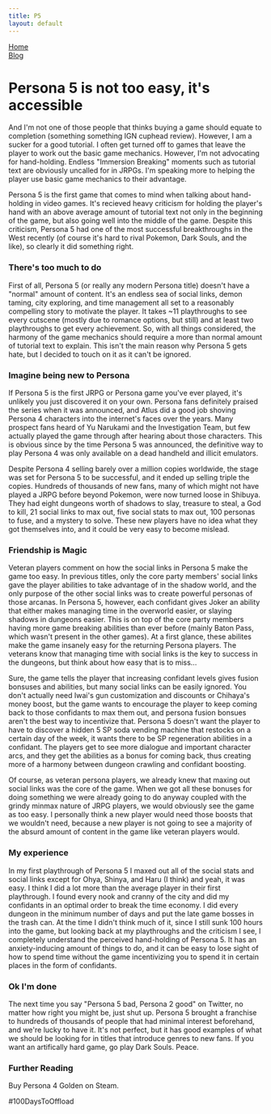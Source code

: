 ```yaml
---
title: P5
layout: default
---
```


<head>
  <meta charset="UTF-8">
  <link rel="stylesheet" type="text/css" href="../style.css">
  <title>time to open blogs...</title>
  <link rel="shortcut icon" href="favicon.ico">
</head>
<div id="sitelinks">
  <a href="../index.html">Home</a><br>
  <a href="../blogindex.html">Blog</a>
</div>

# Persona 5 is not too easy, it's accessible  

And I'm not one of those people that thinks buying a game should equate to completion (something something IGN cuphead review). However, I am a sucker for a good tutorial. I often get turned off to games that leave the player to work out the basic game mechanics. However, I'm not advocating for hand-holding. Endless "Immersion Breaking" moments such as tutorial text are obviously uncalled for in JRPGs. I'm speaking more to helping the player use basic game mechanics to their advantage.  

Persona 5 is the first game that comes to mind when talking about hand-holding in video games. It's recieved heavy criticism for holding the player's hand with an above average amount of tutorial text not only in the beginning of the game, but also going well into the middle of the game. Despite this criticism, Persona 5 had one of the most successful breakthroughs in the West recently (of course it's hard to rival Pokemon, Dark Souls, and the like), so clearly it did something right.  

### There's too much to do  

First of all, Persona 5 (or really any modern Persona title) doesn't have a "normal" amount of content. It's an endless sea of social links, demon taming, city exploring, and time management all set to a reasonably compelling story to motivate the player. It takes ~11 playthroughs to see every cutscene (mostly due to romance options, but still) and at least two playthroughs to get every achievement. So, with all things considered, the harmony of the game mechanics should require a more than normal amount of tutorial text to explain.  This isn't the main reason why Persona 5 gets hate, but I decided to touch on it as it can't be ignored.  

### Imagine being new to Persona  

If Persona 5 is the first JRPG or Persona game you've ever played, it's unlikely you just discovered it on your own. Persona fans definitely praised the series when it was announced, and Atlus did a good job shoving Persona 4 characters into the internet's faces over the years. Many prospect fans heard of Yu Narukami and the Investigation Team, but few actually played the game through after hearing about those characters. This is obvious since by the time Persona 5 was announced, the definitive way to play Persona 4 was only available on a dead handheld and illicit emulators.  

Despite Persona 4 selling barely over a million copies worldwide, the stage was set for Persona 5 to be successful, and it ended up selling triple the copies. Hundreds of thousands of new fans, many of which might not have played a JRPG before beyond Pokemon, were now turned loose in Shibuya. They had eight dungeons worth of shadows to slay, treasure to steal, a God to kill, 21 social links to max out, five social stats to max out, 100 personas to fuse, and a mystery to solve. These new players have no idea what they got themselves into, and it could be very easy to become mislead.  

### Friendship is Magic  

Veteran players comment on how the social links in Persona 5 make the game too easy. In previous titles, only the core party members' social links gave the player abilities to take advantage of in the shadow world, and the only purpose of the other social links was to create powerful personas of those arcanas. In Persona 5, however, each confidant gives Joker an ability that either makes managing time in the overworld easier, or slaying shadows in dungeons easier. This is on top of the core party members having more game breaking abilities than ever before (mainly Baton Pass, which wasn't present in the other games). At a first glance, these abilites make the game insanely easy for the returning Persona players. The veterans know that managing time with social links is the key to success in the dungeons, but think about how easy that is to miss...  

Sure, the game tells the player that increasing confidant levels gives fusion bonsuses and abilities, but many social links can be easily ignored. You don't actually need Iwai's gun customization and discounts or Chihaya's money boost, but the game wants to encourage the player to keep coming back to those confidants to max them out, and persona fusion bonsues aren't the best way to incentivize that. Persona 5 doesn't want the player to have to discover a hidden 5 SP soda vending machine that restocks on a certain day of the week, it wants there to be SP regeneration abilities in a confidant. The players get to see more dialogue and important character arcs, and they get the abilities as a bonus for coming back, thus creating more of a harmony between dungeon crawling and confidant boosting.  

Of course, as veteran persona players, we already knew that maxing out social links was the core of the game. When we got all these bonuses for doing something we were already going to do anyway coupled with the grindy minmax nature of JRPG players, we would obviously see the game as too easy. I personally think a new player would need those boosts that we wouldn't need, because a new player is not going to see a majority of the absurd amount of content in the game like veteran players would.  

### My experience  

In my first playthrough of Persona 5 I maxed out all of the social stats and social links except for Ohya, Shinya, and Haru (I think) and yeah, it was easy. I think I did a lot more than the average player in their first playthrough. I found every nook and cranny of the city and did my confidants in an optimal order to break the time economy. I did every dungeon in the minimum number of days and put the late game bosses in the trash can. At the time I didn't think much of it, since I still sunk 100 hours into the game, but looking back at my playthroughs and the criticism I see, I completely understand the perceived hand-holding of Persona 5. It has an anxiety-inducing amount of things to do, and it can be easy to lose sight of how to spend time without the game incentivizing you to spend it in certain places in the form of confidants.   

### Ok I'm done  

The next time you say "Persona 5 bad, Persona 2 good" on Twitter, no matter how right you might be, just shut up. Persona 5 brought a franchise to hundreds of thousands of people that had minimal interest beforehand, and we're lucky to have it. It's not perfect, but it has good examples of what we should be looking for in titles that introduce genres to new fans.  If you want an artifically hard game, go play Dark Souls. Peace.  

### Further Reading  

Buy Persona 4 Golden on Steam.

#100DaysToOffload
